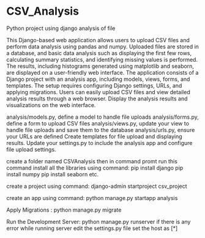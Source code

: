 # CSV_Analysis
Python project using django analysis of file

This Django-based web application allows users to upload CSV files and perform data analysis using pandas and numpy. Uploaded files are stored in a database, and basic data analysis such as displaying the first few rows, calculating summary statistics, and identifying missing values is performed. The results, including histograms generated using matplotlib and seaborn, are displayed on a user-friendly web interface. The application consists of a Django project with an analysis app, including models, views, forms, and templates. The setup requires configuring Django settings, URLs, and applying migrations. Users can easily upload CSV files and view detailed analysis results through a web browser.
Display the analysis results and visualizations on the web interface.

analysis/models.py, define a model to handle file uploads
analysis/forms.py, define a form to upload CSV files
analysis/views.py, update your view to handle file uploads and save them to the database
analysis/urls.py, ensure your URLs are defined
Create templates for file upload and displaying results.
Update your settings.py to include the analysis app and configure file upload settings.

create a folder named CSVAnalysis
then in command promt run this command
install all the libraries using command:
      pip install django
      pip install numpy
      pip install seaborn etc.

create a project using command:
      django-admin startproject csv_project
      
create an app using command:
      python manage.py startapp analysis
      
Apply Migrations : 
      python manage.py migrate
      
Run the Development Server:
      python manage.py runserver
if there is any error while running server edit the settings.py file set the host as [*]
